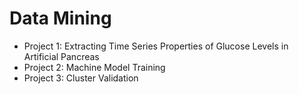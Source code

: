 # Data Mining

* Project 1: Extracting Time Series Properties of Glucose Levels in Artificial Pancreas
* Project 2: Machine Model Training
* Project 3: Cluster Validation
